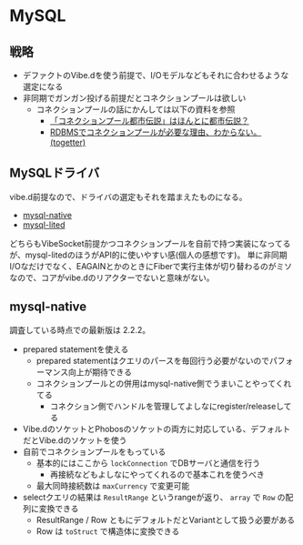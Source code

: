 # MySQL

## 戦略

- デファクトのVibe.dを使う前提で、I/Oモデルなどもそれに合わせるような選定になる
- 非同期でガンガン投げる前提だとコネクションプールは欲しい
  - コネクションプールの話にかんしては以下の資料を参照
    - [「コネクションプール都市伝説」はほんとに都市伝説？](https://yamaz.hatenablog.com/entry/20060903)
    - [RDBMSでコネクションプールが必要な理由、わからない。(togetter)](https://togetter.com/li/558788)

## MySQLドライバ

vibe.d前提なので、ドライバの選定もそれを踏まえたものになる。

- [mysql-native](https://github.com/mysql-d/mysql-native)
- [mysql-lited](https://github.com/eBookingServices/mysql-lited)

どちらもVibeSocket前提かつコネクションプールを自前で持つ実装になってるが、mysql-litedのほうがAPI的に使いやすい感(個人の感想です)。
単に非同期I/Oなだけでなく、EAGAINとかのときにFiberで実行主体が切り替わるのがミソなので、コアがvibe.dのリアクターでないと意味がない。

## mysql-native

調査している時点での最新版は 2.2.2。

- prepared statementを使える
  - prepared statementはクエリのパースを毎回行う必要がないのでパフォーマンス向上が期待できる
  - コネクションプールとの併用はmysql-native側でうまいことやってくれてる
    - コネクション側でハンドルを管理してよしなにregister/releaseしてる
- Vibe.dのソケットとPhobosのソケットの両方に対応している、デフォルトだとVibe.dのソケットを使う
- 自前でコネクションプールをもっている
  - 基本的にはここから `lockConnection` でDBサーバと通信を行う
    - 再接続などもよしなにやってくれるので基本これを使うべき
  - 最大同時接続数は `maxCurrency` で変更可能
- selectクエリの結果は `ResultRange` というrangeが返り、 `array` で `Row` の配列に変換できる
  - ResultRange / Row ともにデフォルトだとVariantとして扱う必要がある
  - Row は `toStruct` で構造体に変換できる

